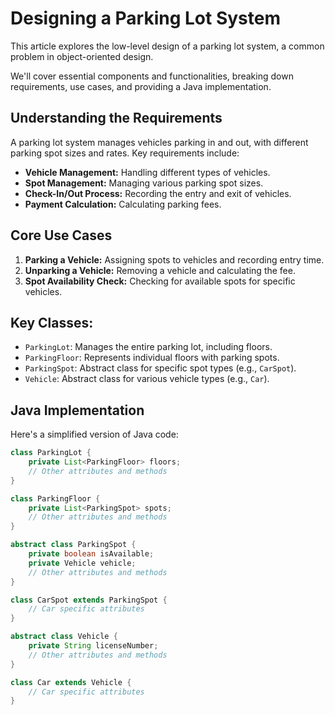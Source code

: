 # Designing a Parking Lot System

This article explores the low-level design of a parking lot system, a common problem in object-oriented design. 

We'll cover essential components and functionalities, breaking down requirements, use cases, and providing a Java implementation.

## Understanding the Requirements
A parking lot system manages vehicles parking in and out, with different parking spot sizes and rates. Key requirements include:
- **Vehicle Management:** Handling different types of vehicles.
- **Spot Management:** Managing various parking spot sizes.
- **Check-In/Out Process:** Recording the entry and exit of vehicles.
- **Payment Calculation:** Calculating parking fees.

## Core Use Cases
1. **Parking a Vehicle:** Assigning spots to vehicles and recording entry time.
2. **Unparking a Vehicle:** Removing a vehicle and calculating the fee.
3. **Spot Availability Check:** Checking for available spots for specific vehicles.

## Key Classes:
- `ParkingLot`: Manages the entire parking lot, including floors.
- `ParkingFloor`: Represents individual floors with parking spots.
- `ParkingSpot`: Abstract class for specific spot types (e.g., `CarSpot`).
- `Vehicle`: Abstract class for various vehicle types (e.g., `Car`).

## Java Implementation
Here's a simplified version of Java code:

```java
class ParkingLot {
    private List<ParkingFloor> floors;
    // Other attributes and methods
}

class ParkingFloor {
    private List<ParkingSpot> spots;
    // Other attributes and methods
}

abstract class ParkingSpot {
    private boolean isAvailable;
    private Vehicle vehicle;
    // Other attributes and methods
}

class CarSpot extends ParkingSpot {
    // Car specific attributes
}

abstract class Vehicle {
    private String licenseNumber;
    // Other attributes and methods
}

class Car extends Vehicle {
    // Car specific attributes
}
```

